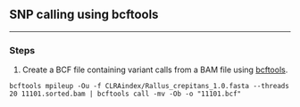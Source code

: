 ## SNP calling using bcftools
---
### Steps
1.  Create a BCF file containing variant calls from a BAM file using [bcftools](https://samtools.github.io/bcftools/howtos/variant-calling.html). 
```
bcftools mpileup -Ou -f CLRAindex/Rallus_crepitans_1.0.fasta --threads 20 11101.sorted.bam | bcftools call -mv -Ob -o "11101.bcf"
```
